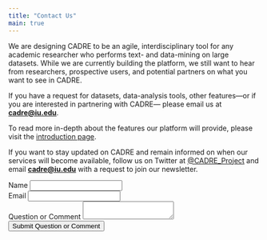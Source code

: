 ```yaml
---
title: "Contact Us"
main: true
---
```


We are designing CADRE to be an agile, interdisciplinary tool for any academic researcher who performs text- and data-mining on large datasets. While we are currently building the platform, we still want to hear from researchers, prospective users, and potential partners on what you want to see in CADRE.

If you have a request for datasets, data-analysis tools, other features&mdash;or if you are interested in partnering with CADRE&mdash; please email us at **cadre@iu.edu**.

To read more in-depth about the features our platform will provide, please visit the [introduction page](https://cadre.iu.edu/website/grav/about-cadre/introduction).

If you want to stay updated on CADRE and remain informed on when our services will become available, follow us on Twitter at [@CADRE_Project](https://twitter.com/CADRE_Project) and email **cadre@iu.edu** with a request to join our newsletter.

<style>
    #username_field
    {
        position: absolute;
        left: -2000px;
        visibility: hidden;
    }
</style>

<form  id="the_form" action="./contact-us/process" method="POST" enctype="multipart/form-data">
<input type="text" id="username_field" name="username" placeholder="username">
<input type="hidden" value="general_contact" name="form_name">
<div class="row">
<div class="form-group col-md-6">
<label for="Requestor_Name">Name</label>
<input class="form-control" required="" type="text" id="Requestor_Name" name="Requestor_Name">
</div>
<div class="form-group col-md-6">
<label for="Requestor_Email">Email</label>
<input class="form-control" required="" type="email" id="Requestor_Email" name="Requestor_Email">
</div>
<div class="form-group col">
<label for="Question_or_Comment">Question or Comment</label>
<textarea class="form-control" required="" name="Question_or_Comment" id="Question_or_Comment"></textarea>
</div>
</div>
<!-- <div class="form-group col-md-12"><div class="g-recaptcha" data-sitekey="6LdmbkYUAAAAAJV2FXGecb3ASlBH2zv6WRwky4ed"><div style="width: 304px; height: 78px;"><div><iframe src="https://www.google.com/recaptcha/api2/anchor?ar=1&amp;k=6LdmbkYUAAAAAJV2FXGecb3ASlBH2zv6WRwky4ed&amp;co=aHR0cDovL2l1bmkuaXUuZWR1Ojgw&amp;hl=en&amp;v=v1563777128698&amp;size=normal&amp;cb=o6ohatmpiksg" role="presentation" name="a-r3sbmr4pu53k" scrolling="no" sandbox="allow-forms allow-popups allow-same-origin allow-scripts allow-top-navigation allow-modals allow-popups-to-escape-sandbox allow-storage-access-by-user-activation" width="304" height="78" frameborder="0"></iframe></div><textarea id="g-recaptcha-response" name="g-recaptcha-response" class="g-recaptcha-response" style="width: 250px; height: 40px; border: 1px solid rgb(193, 193, 193); margin: 10px 25px; padding: 0px; resize: none; display: none;"></textarea></div></div></div> -->

<div class="form-group col">
<input class="btn btn-primary" type="Submit" value="Submit Question or Comment">
</div>
</form>
